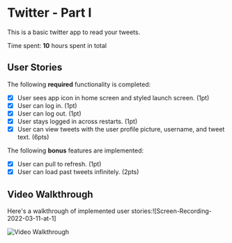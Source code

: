 # Twitter - Part I

This is a basic twitter app to read your tweets.

Time spent: **10** hours spent in total

## User Stories

The following **required** functionality is completed:

- [X] User sees app icon in home screen and styled launch screen. (1pt)
- [X] User can log in. (1pt)
- [X] User can log out. (1pt)
- [X] User stays logged in across restarts. (1pt)
- [X] User can view tweets with the user profile picture, username, and tweet text. (6pts)

The following **bonus** features are implemented:

- [X] User can pull to refresh. (1pt)
- [X] User can load past tweets infinitely. (2pts)

## Video Walkthrough

Here's a walkthrough of implemented user stories:![Screen-Recording-2022-03-11-at-1]

<img src='https://user-images.githubusercontent.com/86577213/158006765-49e87ebb-6b34-4181-8a06-7b4fb1a45747.gif' title='Video Walkthrough' width='' alt='Video Walkthrough' />
